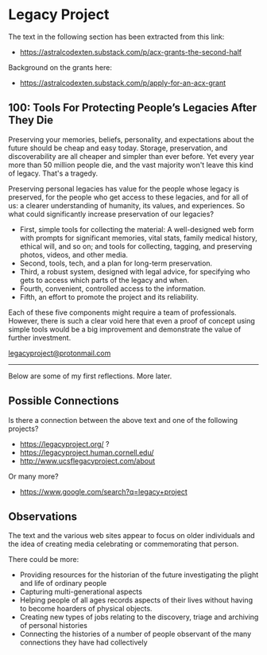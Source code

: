 # Legacy Project

The text in the following section has been extracted from this link:

* https://astralcodexten.substack.com/p/acx-grants-the-second-half

Background on the grants here:

* https://astralcodexten.substack.com/p/apply-for-an-acx-grant

## 100: Tools For Protecting People’s Legacies After They Die

Preserving your memories, beliefs, personality, and expectations about the future should be cheap and easy today. Storage, preservation, and discoverability are all cheaper and simpler than ever before. Yet every year more than 50 million people die, and the vast majority won't leave this kind of legacy. That's a tragedy.

Preserving personal legacies has value for the people whose legacy is preserved, for the people who get access to these legacies, and for all of us: a clearer understanding of humanity, its values, and experiences. So what could significantly increase preservation of our legacies?

* First, simple tools for collecting the material: A well-designed web form with prompts for significant memories, vital stats, family medical history, ethical will, and so on; and tools for collecting, tagging, and preserving photos, videos, and other media.
* Second, tools, tech, and a plan for long-term preservation.
* Third, a robust system, designed with legal advice, for specifying who gets to access which parts of the legacy and when.
* Fourth, convenient, controlled access to the information.
* Fifth, an effort to promote the project and its reliability.

Each of these five components might require a team of professionals. However, there is such a clear void here that even a proof of concept using simple tools would be a big improvement and demonstrate the value of further investment.

legacyproject@protonmail.com



***

Below are some of my first reflections. More later.


## Possible Connections

Is there a connection between the above text and one of the following projects?

* https://legacyproject.org/ ?
* https://legacyproject.human.cornell.edu/
* http://www.ucsflegacyproject.com/about

Or many more?

* https://www.google.com/search?q=legacy+project


## Observations

The text and the various web sites appear to focus on older individuals and the idea of creating media celebrating or commemorating that person.

There could be more:

* Providing resources for the historian of the future investigating the plight and life of ordinary people
* Capturing multi-generational aspects
* Helping people of all ages records aspects of their lives without having to become hoarders of physical objects.
* Creating new types of jobs relating to the discovery, triage and archiving of personal histories
* Connecting the histories of a number of people observant of the many connections they have had collectively
